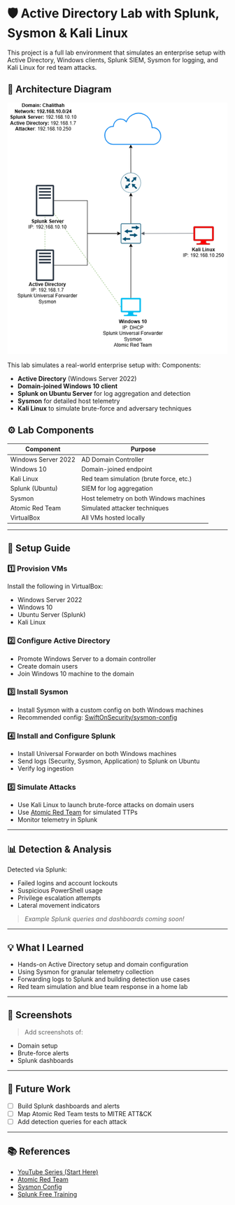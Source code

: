 # 🛡️ Active Directory Lab with Splunk, Sysmon & Kali Linux

This project is a full lab environment that simulates an enterprise setup with Active Directory, Windows clients, Splunk SIEM, Sysmon for logging, and Kali Linux for red team attacks.

## 📌 Architecture Diagram

![Elastic Dashboard](images/HomeLab.png)

This lab simulates a real-world enterprise setup with:
Components:
- **Active Directory** (Windows Server 2022)
- **Domain-joined Windows 10 client**
- **Splunk on Ubuntu Server** for log aggregation and detection
- **Sysmon** for detailed host telemetry
- **Kali Linux** to simulate brute-force and adversary techniques


## ⚙️ Lab Components

| Component        | Purpose                           |
|------------------|-----------------------------------|
| Windows Server 2022 | AD Domain Controller         |
| Windows 10          | Domain-joined endpoint        |
| Kali Linux           | Red team simulation (brute force, etc.) |
| Splunk (Ubuntu)      | SIEM for log aggregation      |
| Sysmon               | Host telemetry on both Windows machines |
| Atomic Red Team      | Simulated attacker techniques |
| VirtualBox           | All VMs hosted locally        |

---

## 🚀 Setup Guide

### 1️⃣ Provision VMs
Install the following in VirtualBox:
- Windows Server 2022
- Windows 10
- Ubuntu Server (Splunk)
- Kali Linux

### 2️⃣ Configure Active Directory
- Promote Windows Server to a domain controller
- Create domain users
- Join Windows 10 machine to the domain

### 3️⃣ Install Sysmon
- Install Sysmon with a custom config on both Windows machines
- Recommended config: [SwiftOnSecurity/sysmon-config](https://github.com/SwiftOnSecurity/sysmon-config)

### 4️⃣ Install and Configure Splunk
- Install Universal Forwarder on both Windows machines
- Send logs (Security, Sysmon, Application) to Splunk on Ubuntu
- Verify log ingestion

### 5️⃣ Simulate Attacks
- Use Kali Linux to launch brute-force attacks on domain users
- Use [Atomic Red Team](https://github.com/redcanaryco/atomic-red-team) for simulated TTPs
- Monitor telemetry in Splunk

---

## 📊 Detection & Analysis

Detected via Splunk:
- Failed logins and account lockouts
- Suspicious PowerShell usage
- Privilege escalation attempts
- Lateral movement indicators

> _Example Splunk queries and dashboards coming soon!_

---

## 💡 What I Learned

- Hands-on Active Directory setup and domain configuration
- Using Sysmon for granular telemetry collection
- Forwarding logs to Splunk and building detection use cases
- Red team simulation and blue team response in a home lab

---

## 📸 Screenshots

> Add screenshots of:
- Domain setup
- Brute-force alerts
- Splunk dashboards

---

## 🔮 Future Work

- [ ] Build Splunk dashboards and alerts
- [ ] Map Atomic Red Team tests to MITRE ATT&CK
- [ ] Add detection queries for each attack

---

## 📚 References

- [YouTube Series (Start Here)](https://youtu.be/5OessbOgyEo)
- [Atomic Red Team](https://github.com/redcanaryco/atomic-red-team)
- [Sysmon Config](https://github.com/SwiftOnSecurity/sysmon-config)
- [Splunk Free Training](https://www.splunk.com/en_us/training.html)
